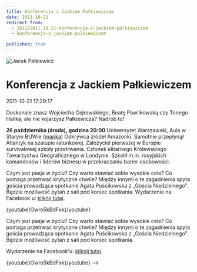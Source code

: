 ```yaml
---
title: Konferencja z Jackiem Pałkiewiczem
date: 2011-10-21
redirect_from: 
  - 2011/2011.10.21-konferencja-z-jackiem-palkiewiczem
  - konferencja-z-jackiem-palkiewiczem

published: true
---
```



![Jacek Pałkiewicz](http://upload.wikimedia.org/wikipedia/commons/thumb/5/54/JacekPalkiewicz.jpg/220px-JacekPalkiewicz.jpg)

# Konferencja z Jackiem Pałkiewiczem

<time>2011-10-21 17:29:17</time>



Doskonale znasz Wojciecha Cejrowskiego, Beatę Pawlikowską czy Tonego Halika, ale nie kojarzysz Pałkiewicza? Nadrób to!

**26 października (środa), godzina 20:00**
Uniwersytet Warszawski, Aula w Starym BUWie ([mapka](http://maps.google.pl/maps?q=Uniwersytet+Warszawski&hl=pl&hq=Uniwersytet+Warszawski&t=m&z=14&vpsrc=0))
Odkrywca źródeł Amazonki. Samotnie przepłynął Atlantyk na szalupie ratunkowej. Założyciel pierwszej w Europie survivalowej szkoły przetrwania. Członek elitarnego Królewskiego Towarzystwa Geograficznego w Londynie. Szkolił m.in. rosyjskich komandosów i liderów biznesu w przekraczaniu barier osobowości.

<!--{{intro-break}}-->

Czym jest pasja w życiu? Czy warto stawiać sobie wysokie cele? Co pomaga przetrwać krytyczne chwile? Między innymi o te zagadnienia spyta gościa prowadząca spotkanie Agata Puścikowska z „Gościa Niedzielnego". Będzie możliwość pytań z sali pod koniec spotkania.
Wydarzenie na Facebook'u: [kliknij tutaj](https://www.facebook.com/event.php?eid=148537921910886).

{youtube}Owro5kBdFxk{/youtube}

<!--CONTENT FROM OLD SERVER (jos before 2013): 

Doskonale znasz Wojciecha Cejrowskiego, Beatę Pawlikowską czy Tonego Halika, ale nie kojarzysz Pałkiewicza? Nadrób to!

**26 października (środa), godzina 20:00**


Uniwersytet Warszawski, Aula w Starym BUWie ([mapka](http://maps.google.pl/maps?q=Uniwersytet+Warszawski&hl=pl&hq=Uniwersytet+Warszawski&t=m&z=14&vpsrc=0))


Odkrywca źródeł Amazonki. Samotnie przepłynął Atlantyk na szalupie ratunkowej. Założyciel pierwszej w Europie survivalowej szkoły przetrwania. Członek elitarnego Królewskiego Towarzystwa Geograficznego w Londynie. Szkolił m.in. rosyjskich komandosów i liderów biznesu w przekraczaniu barier osobowości.


<!--{{intro-break}}-->


Czym jest pasja w życiu? Czy warto stawiać sobie wysokie cele? Co pomaga przetrwać krytyczne chwile? Między innymi o te zagadnienia spyta gościa prowadząca spotkanie Agata Puścikowska z „Gościa Niedzielnego". Będzie możliwość pytań z sali pod koniec spotkania.


Wydarzenie na Facebook'u: [kliknij tutaj](https://www.facebook.com/event.php?eid=148537921910886).

{youtube}Owro5kBdFxk{/youtube}
-->

<!--{{json:{"created_date":"2011-10-21 17:29:17","publish_down":"0000-00-00 00:00:00","id":"1032"}}}-->